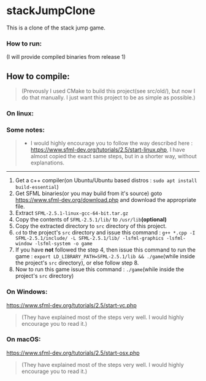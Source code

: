 # stackJumpClone
This is a clone of the stack jump game.

### How to run:
(I will provide compiled binaries from release 1)

## How to compile:

> (Prevously I used CMake to build this project(see src/old/), but now I do that manually. I just want this project to be as simple as possible.)

### On linux:

### Some notes:
> - I would highly encourage you to follow the way described here : https://www.sfml-dev.org/tutorials/2.5/start-linux.php, I have almost copied the exact same steps, but in a shorter way, without explanations.
---

1. Get a c++ compiler(on Ubuntu/Ubuntu based distros : `sudo apt install build-essential`)
2. Get SFML binaries(or you may build from it's source) goto https://www.sfml-dev.org/download.php and download the appropriate file.
3. Extract `SFML-2.5.1-linux-gcc-64-bit.tar.gz`
4. Copy the contents of `SFML-2.5.1/lib/` to `/usr/lib`**(optional)**
5. Copy the extracted directory to `src` directory of this project.
6. `cd` to the project's `src` directory and issue this command : `g++ *.cpp -I SFML-2.5.1/include/ -L SFML-2.5.1/lib/ -lsfml-graphics -lsfml-window -lsfml-system -o game`
7. If you have **not** followed the step 4, then issue this command to run the game : `export LD_LIBRARY_PATH=SFML-2.5.1/lib && ./game`(while inside the project's `src` directory), or else follow step 8.
8. Now to run this game issue this command : `./game`(while inside the project's `src` directory)


### On Windows:
https://www.sfml-dev.org/tutorials/2.5/start-vc.php<br>
> (They have explained most of the steps very well. I would highly encourage you to read it.)

### On macOS:
https://www.sfml-dev.org/tutorials/2.5/start-osx.php
> (They have explained most of the steps very well. I would highly encourage you to read it.)
